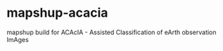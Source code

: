 mapshup-acacia
==============

mapshup build for ACAcIA - Assisted Classification of eArth observation ImAges 
